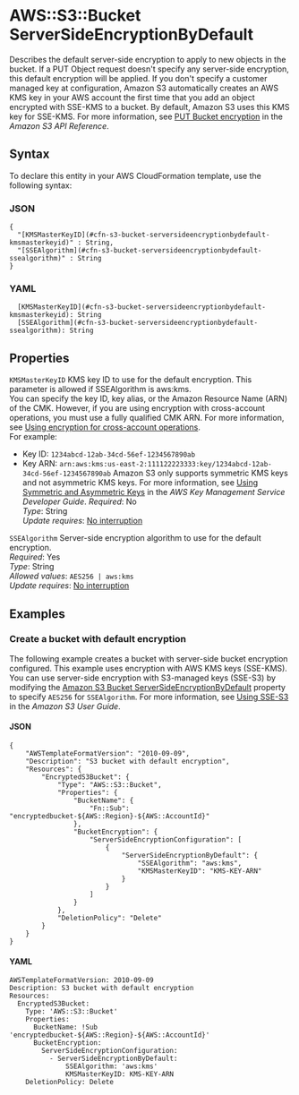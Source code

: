 # AWS::S3::Bucket ServerSideEncryptionByDefault<a name="aws-properties-s3-bucket-serversideencryptionbydefault"></a>

Describes the default server\-side encryption to apply to new objects in the bucket\. If a PUT Object request doesn't specify any server\-side encryption, this default encryption will be applied\. If you don't specify a customer managed key at configuration, Amazon S3 automatically creates an AWS KMS key in your AWS account the first time that you add an object encrypted with SSE\-KMS to a bucket\. By default, Amazon S3 uses this KMS key for SSE\-KMS\. For more information, see [PUT Bucket encryption](https://docs.aws.amazon.com/AmazonS3/latest/API/RESTBucketPUTencryption.html) in the *Amazon S3 API Reference*\.

## Syntax<a name="aws-properties-s3-bucket-serversideencryptionbydefault-syntax"></a>

To declare this entity in your AWS CloudFormation template, use the following syntax:

### JSON<a name="aws-properties-s3-bucket-serversideencryptionbydefault-syntax.json"></a>

```
{
  "[KMSMasterKeyID](#cfn-s3-bucket-serversideencryptionbydefault-kmsmasterkeyid)" : String,
  "[SSEAlgorithm](#cfn-s3-bucket-serversideencryptionbydefault-ssealgorithm)" : String
}
```

### YAML<a name="aws-properties-s3-bucket-serversideencryptionbydefault-syntax.yaml"></a>

```
  [KMSMasterKeyID](#cfn-s3-bucket-serversideencryptionbydefault-kmsmasterkeyid): String
  [SSEAlgorithm](#cfn-s3-bucket-serversideencryptionbydefault-ssealgorithm): String
```

## Properties<a name="aws-properties-s3-bucket-serversideencryptionbydefault-properties"></a>

`KMSMasterKeyID`  <a name="cfn-s3-bucket-serversideencryptionbydefault-kmsmasterkeyid"></a>
KMS key ID to use for the default encryption\. This parameter is allowed if SSEAlgorithm is aws:kms\.  
You can specify the key ID, key alias, or the Amazon Resource Name \(ARN\) of the CMK\. However, if you are using encryption with cross\-account operations, you must use a fully qualified CMK ARN\. For more information, see [Using encryption for cross\-account operations](https://docs.aws.amazon.com/AmazonS3/latest/dev/bucket-encryption.html#bucket-encryption-update-bucket-policy)\.  
For example:  
+ Key ID: `1234abcd-12ab-34cd-56ef-1234567890ab`
+ Key ARN: `arn:aws:kms:us-east-2:111122223333:key/1234abcd-12ab-34cd-56ef-1234567890ab`
Amazon S3 only supports symmetric KMS keys and not asymmetric KMS keys\. For more information, see [Using Symmetric and Asymmetric Keys](https://docs.aws.amazon.com/kms/latest/developerguide/symmetric-asymmetric.html) in the *AWS Key Management Service Developer Guide*\.
*Required*: No  
*Type*: String  
*Update requires*: [No interruption](https://docs.aws.amazon.com/AWSCloudFormation/latest/UserGuide/using-cfn-updating-stacks-update-behaviors.html#update-no-interrupt)

`SSEAlgorithm`  <a name="cfn-s3-bucket-serversideencryptionbydefault-ssealgorithm"></a>
Server\-side encryption algorithm to use for the default encryption\.  
*Required*: Yes  
*Type*: String  
*Allowed values*: `AES256 | aws:kms`  
*Update requires*: [No interruption](https://docs.aws.amazon.com/AWSCloudFormation/latest/UserGuide/using-cfn-updating-stacks-update-behaviors.html#update-no-interrupt)

## Examples<a name="aws-properties-s3-bucket-serversideencryptionbydefault--examples"></a>

### Create a bucket with default encryption<a name="aws-properties-s3-bucket-serversideencryptionbydefault--examples--Create_a_bucket_with_default_encryption"></a>

The following example creates a bucket with server\-side bucket encryption configured\. This example uses encryption with AWS KMS keys \(SSE\-KMS\)\. You can use server\-side encryption with S3\-managed keys \(SSE\-S3\) by modifying the [Amazon S3 Bucket ServerSideEncryptionByDefault](https://docs.aws.amazon.com/AWSCloudFormation/latest/UserGuide/aws-properties-s3-bucket-serversideencryptionbydefault.html) property to specify `AES256` for `SSEAlgorithm`\. For more information, see [Using SSE\-S3](https://docs.aws.amazon.com/AmazonS3/latest/userguide/UsingServerSideEncryption.html) in the *Amazon S3 User Guide*\.

#### JSON<a name="aws-properties-s3-bucket-serversideencryptionbydefault--examples--Create_a_bucket_with_default_encryption--json"></a>

```
{
    "AWSTemplateFormatVersion": "2010-09-09",
    "Description": "S3 bucket with default encryption",
    "Resources": {
        "EncryptedS3Bucket": {
            "Type": "AWS::S3::Bucket",
            "Properties": {
                "BucketName": {
                    "Fn::Sub": "encryptedbucket-${AWS::Region}-${AWS::AccountId}"
                },
                "BucketEncryption": {
                    "ServerSideEncryptionConfiguration": [
                        {
                            "ServerSideEncryptionByDefault": {
                                "SSEAlgorithm": "aws:kms",
                                "KMSMasterKeyID": "KMS-KEY-ARN"
                            }
                        }
                    ]
                }
            },
            "DeletionPolicy": "Delete"
        }
    }
}
```

#### YAML<a name="aws-properties-s3-bucket-serversideencryptionbydefault--examples--Create_a_bucket_with_default_encryption--yaml"></a>

```
AWSTemplateFormatVersion: 2010-09-09
Description: S3 bucket with default encryption
Resources:
  EncryptedS3Bucket:
    Type: 'AWS::S3::Bucket'
    Properties:
      BucketName: !Sub 'encryptedbucket-${AWS::Region}-${AWS::AccountId}'
      BucketEncryption:
        ServerSideEncryptionConfiguration:
          - ServerSideEncryptionByDefault:
              SSEAlgorithm: 'aws:kms'
              KMSMasterKeyID: KMS-KEY-ARN
    DeletionPolicy: Delete
```
